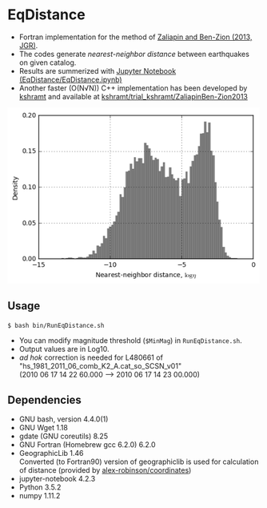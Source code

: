 # EqDistance

- Fortran implementation for the method of [Zaliapin and Ben-Zion (2013, JGR)](http://doi.org/10.1002/jgrb.50179).
- The codes generate *nearest-neighbor distance* between earthquakes on given catalog.
- Results are summerized with [Jupyter Notebook (EqDistance/EqDistance.ipynb)](https://github.com/rokuwaki/EqDistance/blob/master/EqDistance.ipynb)
- Another faster (O(N√N)) C++ implementation has been developed by [kshramt](https://github.com/kshramt) and available at [kshramt/trial_kshramt/ZaliapinBen-Zion2013](https://github.com/kshramt/trial_kshramt/tree/master/ZaliapinBen-Zion2013)

![](https://github.com/rokuwaki/EqDistance/raw/master/work/histBar.png)

## Usage

```bash
$ bash bin/RunEqDistance.sh
```

- You can modify magnitude threshold (`$MinMag`) in `RunEqDistance.sh`.  
- Output values are in Log10.
- *ad hok* correction is needed for L480661 of "hs_1981_2011_06_comb_K2_A.cat_so_SCSN_v01"   
  (2010 06 17 14 22 60.000 --> 2010 06 17 14 23 00.000)

## Dependencies
- GNU bash, version 4.4.0(1)
- GNU Wget 1.18
- gdate (GNU coreutils) 8.25
- GNU Fortran (Homebrew gcc 6.2.0) 6.2.0
- GeographicLib 1.46  
  Converted (to Fortran90) version of geographiclib is used for calculation of distance (provided by [alex-robinson/coordinates](https://github.com/alex-robinson/coordinates))
- jupyter-notebook 4.2.3
- Python 3.5.2
- numpy 1.11.2
